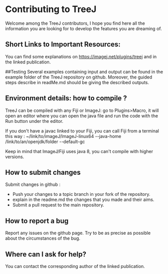 # Contributing to TreeJ

Welcome among the TreeJ contributors, I hope you find here all the information you are looking for to develop the features you are dreaming of.

## Short Links to Important Resources:
You can find some explanations on https://imagej.net/plugins/treej and in the linked publication.


##Testing
Several examples containing input and output can be found in the example folder of the TreeJ repository on github. Moreover, the guided steps describe in readMe.md should be giving the described outputs.

## Environment details: how to compile ?
TreeJ can be compiled with any Fiji or ImageJ: go to Plugins>Macro, it will open an editor where you can open the java file and run the code with the Run button under the editor.

If you don't have a javac linked to your Fiji, you can call Fiji from a terminal this way :
~/link/to/imageJ/ImageJ-linux64 --java-home /link/to/an/openjdk/folder --default-gc

Keep in mind that ImageJ/Fiji uses java 8, you can't compile with higher versions.

## How to submit changes
Submit changes in github :

- Push your changes to a topic branch in your fork of the repository.
- explain in the readme.md the changes that you made and their aims.
- Submit a pull request to the main repository.

## How to report a bug
Report any issues on the github page. Try to be as precise as possible about the circumstances of the bug.

## Where can I ask for help?

You can contact the corresponding author of the linked publication.
